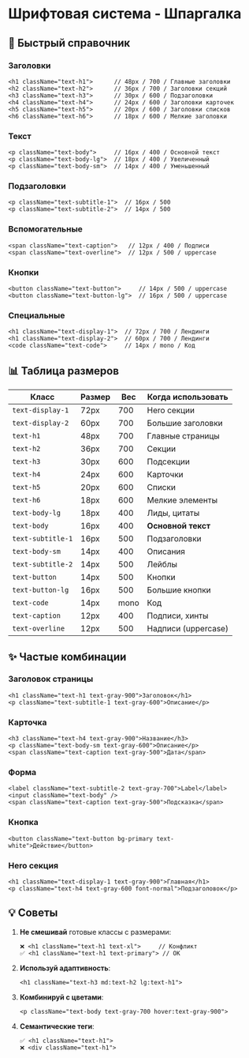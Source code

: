 # Шрифтовая система - Шпаргалка

## 🎯 Быстрый справочник

### Заголовки

```tsx
<h1 className="text-h1">      // 48px / 700 / Главные заголовки
<h2 className="text-h2">      // 36px / 700 / Заголовки секций
<h3 className="text-h3">      // 30px / 600 / Подзаголовки
<h4 className="text-h4">      // 24px / 600 / Заголовки карточек
<h5 className="text-h5">      // 20px / 600 / Заголовки списков
<h6 className="text-h6">      // 18px / 600 / Мелкие заголовки
```

### Текст

```tsx
<p className="text-body">     // 16px / 400 / Основной текст
<p className="text-body-lg">  // 18px / 400 / Увеличенный
<p className="text-body-sm">  // 14px / 400 / Уменьшенный
```

### Подзаголовки

```tsx
<p className="text-subtitle-1">  // 16px / 500
<p className="text-subtitle-2">  // 14px / 500
```

### Вспомогательные

```tsx
<span className="text-caption">   // 12px / 400 / Подписи
<span className="text-overline">  // 12px / 500 / uppercase
```

### Кнопки

```tsx
<button className="text-button">     // 14px / 500 / uppercase
<button className="text-button-lg">  // 16px / 500 / uppercase
```

### Специальные

```tsx
<h1 className="text-display-1">  // 72px / 700 / Лендинги
<h1 className="text-display-2">  // 60px / 700 / Лендинги
<code className="text-code">     // 14px / mono / Код
```

## 📊 Таблица размеров

| Класс             | Размер | Вес  | Когда использовать  |
| ----------------- | ------ | ---- | ------------------- |
| `text-display-1`  | 72px   | 700  | Hero секции         |
| `text-display-2`  | 60px   | 700  | Большие заголовки   |
| `text-h1`         | 48px   | 700  | Главные страницы    |
| `text-h2`         | 36px   | 700  | Секции              |
| `text-h3`         | 30px   | 600  | Подсекции           |
| `text-h4`         | 24px   | 600  | Карточки            |
| `text-h5`         | 20px   | 600  | Списки              |
| `text-h6`         | 18px   | 600  | Мелкие элементы     |
| `text-body-lg`    | 18px   | 400  | Лиды, цитаты        |
| `text-body`       | 16px   | 400  | **Основной текст**  |
| `text-subtitle-1` | 16px   | 500  | Подзаголовки        |
| `text-body-sm`    | 14px   | 400  | Описания            |
| `text-subtitle-2` | 14px   | 500  | Лейблы              |
| `text-button`     | 14px   | 500  | Кнопки              |
| `text-button-lg`  | 16px   | 500  | Большие кнопки      |
| `text-code`       | 14px   | mono | Код                 |
| `text-caption`    | 12px   | 400  | Подписи, хинты      |
| `text-overline`   | 12px   | 500  | Надписи (uppercase) |

## ✨ Частые комбинации

### Заголовок страницы

```tsx
<h1 className="text-h1 text-gray-900">Заголовок</h1>
<p className="text-subtitle-1 text-gray-600">Описание</p>
```

### Карточка

```tsx
<h3 className="text-h4 text-gray-900">Название</h3>
<p className="text-body-sm text-gray-600">Описание</p>
<span className="text-caption text-gray-500">Дата</span>
```

### Форма

```tsx
<label className="text-subtitle-2 text-gray-700">Label</label>
<input className="text-body" />
<span className="text-caption text-gray-500">Подсказка</span>
```

### Кнопка

```tsx
<button className="text-button bg-primary text-white">Действие</button>
```

### Hero секция

```tsx
<h1 className="text-display-1 text-gray-900">Главная</h1>
<p className="text-h4 text-gray-600 font-normal">Подзаголовок</p>
```

## 💡 Советы

1. **Не смешивай** готовые классы с размерами:

   ```tsx
   ❌ <h1 className="text-h1 text-xl">     // Конфликт
   ✅ <h1 className="text-h1 text-primary"> // OK
   ```

2. **Используй адаптивность**:

   ```tsx
   <h1 className="text-h3 md:text-h2 lg:text-h1">
   ```

3. **Комбинируй с цветами**:

   ```tsx
   <p className="text-body text-gray-700 hover:text-gray-900">
   ```

4. **Семантические теги**:
   ```tsx
   ✅ <h1 className="text-h1">
   ❌ <div className="text-h1">
   ```
